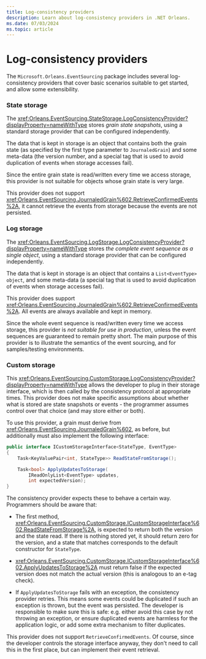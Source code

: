 ```yaml
---
title: Log-consistency providers
description: Learn about log-consistency providers in .NET Orleans.
ms.date: 07/03/2024
ms.topic: article
---
```


# Log-consistency providers

The `Microsoft.Orleans.EventSourcing` package includes several log-consistency providers that cover basic scenarios suitable to get started, and allow some extensibility.

### State storage

The <xref:Orleans.EventSourcing.StateStorage.LogConsistencyProvider?displayProperty=nameWithType> stores *grain state snapshots*, using a standard storage provider that can be configured independently.

The data that is kept in storage is an object that contains both the grain state (as specified by the first type parameter to `JournaledGrain`) and some meta-data (the version number, and a special tag that is used to avoid duplication of events when storage accesses fail).

Since the entire grain state is read/written every time we access storage, this provider is not suitable for objects whose grain state is very large.

This provider does not support <xref:Orleans.EventSourcing.JournaledGrain%602.RetrieveConfirmedEvents%2A>, it cannot retrieve the events from storage because the events are not persisted.

### Log storage

The <xref:Orleans.EventSourcing.LogStorage.LogConsistencyProvider?displayProperty=nameWithType> stores *the complete event sequence as a single object*, using a standard storage provider that can be configured independently.

The data that is kept in storage is an object that contains a `List<EventType> object`, and some meta-data (a special tag that is used to avoid duplication of events when storage accesses fail).

This provider does support <xref:Orleans.EventSourcing.JournaledGrain%602.RetrieveConfirmedEvents%2A>. All events are always available and kept in memory.

Since the whole event sequence is read/written every time we access storage, this provider is *not suitable for use in production*, unless the event sequences are guaranteed to remain pretty short. The main purpose of this provider is to illustrate the semantics of the event sourcing, and for samples/testing environments.

### Custom storage

This <xref:Orleans.EventSourcing.CustomStorage.LogConsistencyProvider?displayProperty=nameWithType> allows the developer to plug in their storage interface, which is then called by the consistency protocol at appropriate times. This provider does not make specific assumptions about whether what is stored are state snapshots or events - the programmer assumes control over that choice (and may store either or both).

To use this provider, a grain must derive from <xref:Orleans.EventSourcing.JournaledGrain%602>, as before, but additionally must also implement the following interface:

```csharp
public interface ICustomStorageInterface<StateType, EventType>
{
    Task<KeyValuePair<int, StateType>> ReadStateFromStorage();

    Task<bool> ApplyUpdatesToStorage(
        IReadOnlyList<EventType> updates,
        int expectedVersion);
}
```

The consistency provider expects these to behave a certain way. Programmers should be aware that:

* The first method, <xref:Orleans.EventSourcing.CustomStorage.ICustomStorageInterface%602.ReadStateFromStorage%2A>, is expected to return both the version and the state read. If there is nothing stored yet, it should return zero for the version, and a state that matches corresponds to the default constructor for `StateType`.

* <xref:Orleans.EventSourcing.CustomStorage.ICustomStorageInterface%602.ApplyUpdatesToStorage%2A> must return false if the expected version does not match the actual version (this is analogous to an e-tag check).

* If `ApplyUpdatesToStorage` fails with an exception, the consistency provider retries. This means some events could be duplicated if such an exception is thrown, but the event was persisted. The developer is responsible to make sure this is safe: e.g. either avoid this case by not throwing an exception, or ensure duplicated events are harmless for the application logic, or add some extra mechanism to filter duplicates.

This provider does not support `RetrieveConfirmedEvents`. Of course, since the developer controls the storage interface anyway, they don't need to call this in the first place, but can implement their event retrieval.
